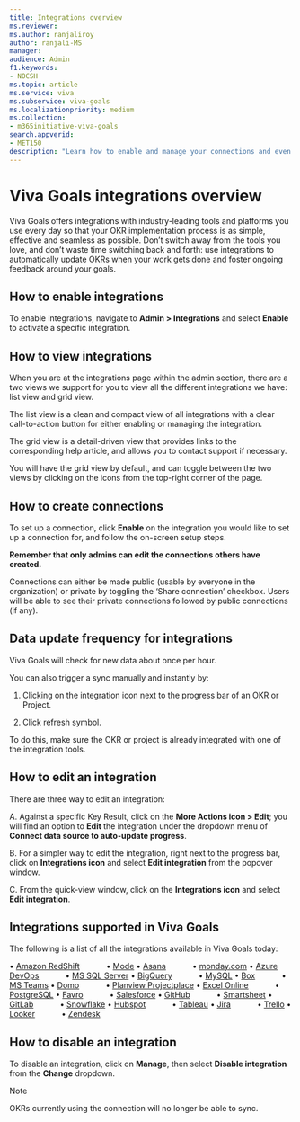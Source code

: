 ```yaml
---
title: Integrations overview
ms.reviewer: 
ms.author: ranjaliroy
author: ranjali-MS
manager: 
audience: Admin
f1.keywords:
- NOCSH
ms.topic: article
ms.service: viva
ms.subservice: viva-goals
ms.localizationpriority: medium
ms.collection:  
- m365initiative-viva-goals  
search.appverid:
- MET150
description: "Learn how to enable and manage your connections and even request an integration"
---
```


# Viva Goals integrations overview

Viva Goals offers integrations with industry-leading tools and platforms you use every day so that your OKR implementation process is as simple, effective and seamless as possible. Don’t switch away from the tools you love, and don’t waste time switching back and forth: use integrations to automatically update OKRs when your work gets done and foster ongoing feedback around your goals.

## How to enable integrations 

To enable integrations, navigate to **Admin > Integrations** and select **Enable** to activate a specific integration.

## How to view integrations 

When you are at the integrations page within the admin section, there are a two views we support for you to view all the different integrations we have: list view and grid view. 

The list view is a clean and compact view of all integrations with a clear call-to-action button for either enabling or managing the integration. 

The grid view is a detail-driven view that provides links to the corresponding help article, and allows you to contact support if necessary. 

You will have the grid view by default, and can toggle between the two views by clicking on the icons from the top-right corner of the page.

## How to create connections

To set up a connection, click **Enable** on the integration you would like to set up a connection for, and follow the on-screen setup steps. 

**Remember that only admins can edit the connections others have created.** 

Connections can either be made public (usable by everyone in the organization) or private by toggling the ‘Share connection’ checkbox. Users will be able to see their private connections followed by public connections (if any).

## Data update frequency for integrations 

Viva Goals will check for new data about once per hour. 

You can also trigger a sync manually and instantly by:

1. Clicking on the integration icon next to the progress bar of an OKR or Project.

2. Click refresh symbol.

To do this, make sure the OKR or project is already integrated with one of the integration tools.

## How to edit an integration

There are three way to edit an integration:

A. Against a specific Key Result, click on the **More Actions icon > Edit**; you will find an option to **Edit** the integration under the dropdown menu of **Connect data source to auto-update progress**. 

B. For a simpler way to edit the integration, right next to the progress bar, click on **Integrations icon** and select **Edit integration** from the popover window. 

C. From the quick-view window, click on the **Integrations icon**  and select **Edit integration**.

## Integrations supported in Viva Goals

The following is a list of all the integrations available in Viva Goals today:

• [Amazon RedShift](/viva/goals/amazon-redshift-integration)&nbsp; &nbsp; &nbsp; &nbsp; &nbsp; &nbsp; • [Mode](/viva/goals/mode-integration)
• [Asana](/viva/goals/asana-integration)&nbsp; &nbsp; &nbsp; &nbsp; &nbsp; &nbsp; • [monday.com](/viva/goals/monday.com-integration)
• [Azure DevOps](/viva/goals/azure-devops-integration)&nbsp; &nbsp; &nbsp; &nbsp; &nbsp; &nbsp; • [MS SQL Server](/viva/goals/ms-sql-server-integration)
• [BigQuery](/viva/goals/bigquery-integration)&nbsp; &nbsp; &nbsp; &nbsp; &nbsp; &nbsp; • [MySQL](/viva/goals/mysql-integration)
• [Box](/viva/goals/box-integration)&nbsp; &nbsp; &nbsp; &nbsp; &nbsp; &nbsp; • [MS Teams](/viva/goals/ms-teams-integration)
• [Domo](/viva/goals/domo-integration)&nbsp; &nbsp; &nbsp; &nbsp; &nbsp; &nbsp; • [Planview Projectplace](/viva/goals/planview-projectplace-integration)
• [Excel Online](/viva/goals/excel-online-integration)&nbsp; &nbsp; &nbsp; &nbsp; &nbsp; &nbsp; • [PostgreSQL](/viva/goals/postgresql-integration)
• [Favro](/viva/goals/favro-generating-an-api-token)&nbsp; &nbsp; &nbsp; &nbsp; &nbsp; &nbsp; • [Salesforce](/viva/goals/salesforce-integration)
• [GitHub](/viva/goals/github-integration)&nbsp; &nbsp; &nbsp; &nbsp; &nbsp; &nbsp; • [Smartsheet](/viva/goals/smartsheet-integration)
• [GitLab](/viva/goals/gitlab-integration)&nbsp; &nbsp; &nbsp; &nbsp; &nbsp; &nbsp; • [Snowflake](/viva/goals/snowflake-integration)
• [Hubspot](/viva/goals/hubspot-integration)&nbsp; &nbsp; &nbsp; &nbsp; &nbsp; &nbsp; • [Tableau](/viva/goals/tableau-integration)
• [Jira](/viva/goals/jira-integration)&nbsp; &nbsp; &nbsp; &nbsp; &nbsp; &nbsp; • [Trello](/viva/goals/trello-integration)
• [Looker](/viva/goals/looker-integration)&nbsp; &nbsp; &nbsp; &nbsp; &nbsp; &nbsp; • [Zendesk](/viva/goals/zendesk-integration)

## How to disable an integration

To disable an integration, click on **Manage**, then select **Disable integration** from the **Change** dropdown. 

> [!NOTE]
> OKRs currently using the connection will no longer be able to sync.
